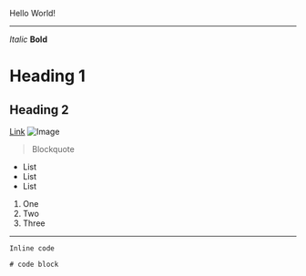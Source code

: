 Hello World!

---

*Italic*
__Bold__

# Heading 1

## Heading 2

[Link](https://thanhnhanlam.github.io/cse15l-lab-reports/newFile.html)
![Image][1]
> Blockquote

* List
* List
* List

1. One
2. Two
3. Three

***

`Inline code`

```
# code block

```

[1]:https://commonmark.org/help/images/favicon.png
